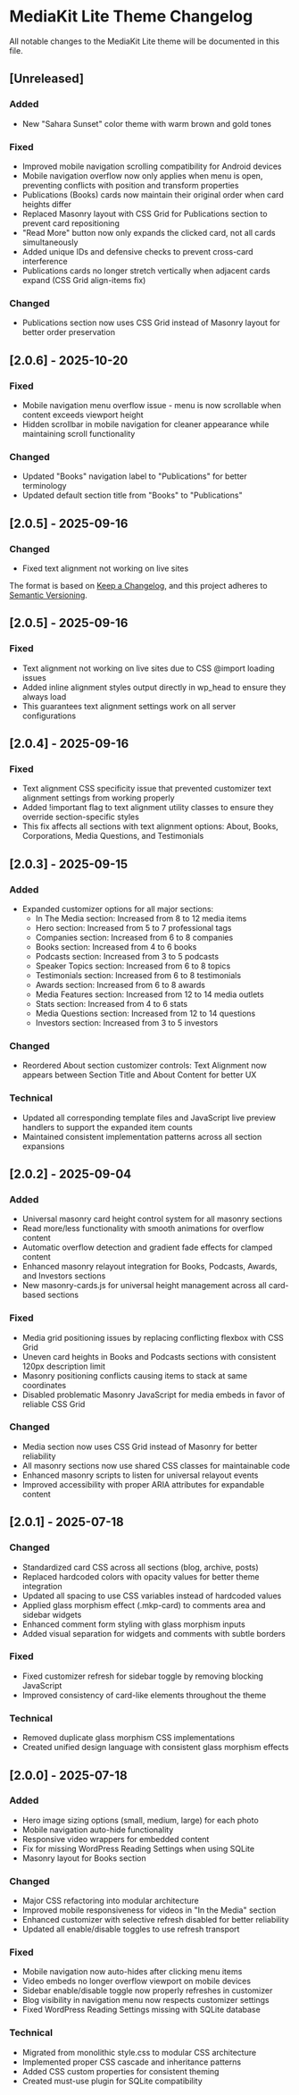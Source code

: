 # MediaKit Lite Theme Changelog

All notable changes to the MediaKit Lite theme will be documented in this file.

## [Unreleased]

### Added
- New "Sahara Sunset" color theme with warm brown and gold tones

### Fixed
- Improved mobile navigation scrolling compatibility for Android devices
- Mobile navigation overflow now only applies when menu is open, preventing conflicts with position and transform properties
- Publications (Books) cards now maintain their original order when card heights differ
- Replaced Masonry layout with CSS Grid for Publications section to prevent card repositioning
- "Read More" button now only expands the clicked card, not all cards simultaneously
- Added unique IDs and defensive checks to prevent cross-card interference
- Publications cards no longer stretch vertically when adjacent cards expand (CSS Grid align-items fix)

### Changed
- Publications section now uses CSS Grid instead of Masonry layout for better order preservation

## [2.0.6] - 2025-10-20

### Fixed
- Mobile navigation menu overflow issue - menu is now scrollable when content exceeds viewport height
- Hidden scrollbar in mobile navigation for cleaner appearance while maintaining scroll functionality

### Changed
- Updated "Books" navigation label to "Publications" for better terminology
- Updated default section title from "Books" to "Publications"

## [2.0.5] - 2025-09-16

### Changed
- Fixed text alignment not working on live sites

The format is based on [Keep a Changelog](https://keepachangelog.com/en/1.0.0/),
and this project adheres to [Semantic Versioning](https://semver.org/spec/v2.0.0.html).

## [2.0.5] - 2025-09-16

### Fixed
- Text alignment not working on live sites due to CSS @import loading issues
- Added inline alignment styles output directly in wp_head to ensure they always load
- This guarantees text alignment settings work on all server configurations

## [2.0.4] - 2025-09-16

### Fixed
- Text alignment CSS specificity issue that prevented customizer text alignment settings from working properly
- Added !important flag to text alignment utility classes to ensure they override section-specific styles
- This fix affects all sections with text alignment options: About, Books, Corporations, Media Questions, and Testimonials

## [2.0.3] - 2025-09-15

### Added
- Expanded customizer options for all major sections:
  - In The Media section: Increased from 8 to 12 media items
  - Hero section: Increased from 5 to 7 professional tags
  - Companies section: Increased from 6 to 8 companies
  - Books section: Increased from 4 to 6 books
  - Podcasts section: Increased from 3 to 5 podcasts
  - Speaker Topics section: Increased from 6 to 8 topics
  - Testimonials section: Increased from 6 to 8 testimonials
  - Awards section: Increased from 6 to 8 awards
  - Media Features section: Increased from 12 to 14 media outlets
  - Stats section: Increased from 4 to 6 stats
  - Media Questions section: Increased from 12 to 14 questions
  - Investors section: Increased from 3 to 5 investors

### Changed
- Reordered About section customizer controls: Text Alignment now appears between Section Title and About Content for better UX

### Technical
- Updated all corresponding template files and JavaScript live preview handlers to support the expanded item counts
- Maintained consistent implementation patterns across all section expansions

## [2.0.2] - 2025-09-04

### Added
- Universal masonry card height control system for all masonry sections
- Read more/less functionality with smooth animations for overflow content
- Automatic overflow detection and gradient fade effects for clamped content
- Enhanced masonry relayout integration for Books, Podcasts, Awards, and Investors sections
- New masonry-cards.js for universal height management across all card-based sections

### Fixed
- Media grid positioning issues by replacing conflicting flexbox with CSS Grid
- Uneven card heights in Books and Podcasts sections with consistent 120px description limit
- Masonry positioning conflicts causing items to stack at same coordinates
- Disabled problematic Masonry JavaScript for media embeds in favor of reliable CSS Grid

### Changed
- Media section now uses CSS Grid instead of Masonry for better reliability
- All masonry sections now use shared CSS classes for maintainable code
- Enhanced masonry scripts to listen for universal relayout events
- Improved accessibility with proper ARIA attributes for expandable content

## [2.0.1] - 2025-07-18

### Changed
- Standardized card CSS across all sections (blog, archive, posts)
- Replaced hardcoded colors with opacity values for better theme integration
- Updated all spacing to use CSS variables instead of hardcoded values
- Applied glass morphism effect (.mkp-card) to comments area and sidebar widgets
- Enhanced comment form styling with glass morphism inputs
- Added visual separation for widgets and comments with subtle borders

### Fixed
- Fixed customizer refresh for sidebar toggle by removing blocking JavaScript
- Improved consistency of card-like elements throughout the theme

### Technical
- Removed duplicate glass morphism CSS implementations
- Created unified design language with consistent glass morphism effects

## [2.0.0] - 2025-07-18

### Added
- Hero image sizing options (small, medium, large) for each photo
- Mobile navigation auto-hide functionality
- Responsive video wrappers for embedded content
- Fix for missing WordPress Reading Settings when using SQLite
- Masonry layout for Books section

### Changed
- Major CSS refactoring into modular architecture
- Improved mobile responsiveness for videos in "In the Media" section
- Enhanced customizer with selective refresh disabled for better reliability
- Updated all enable/disable toggles to use refresh transport

### Fixed
- Mobile navigation now auto-hides after clicking menu items
- Video embeds no longer overflow viewport on mobile devices
- Sidebar enable/disable toggle now properly refreshes in customizer
- Blog visibility in navigation menu now respects customizer settings
- Fixed WordPress Reading Settings missing with SQLite database

### Technical
- Migrated from monolithic style.css to modular CSS architecture
- Implemented proper CSS cascade and inheritance patterns
- Added CSS custom properties for consistent theming
- Created must-use plugin for SQLite compatibility